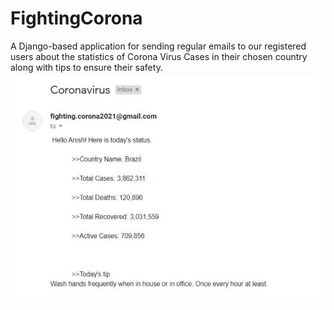 # FightingCorona
A Django-based application for sending regular emails to our registered users about the statistics of Corona Virus Cases in their chosen country along with tips to ensure their safety.
![Sample Mail](samplemail.png?raw=true "Sample Mail")
